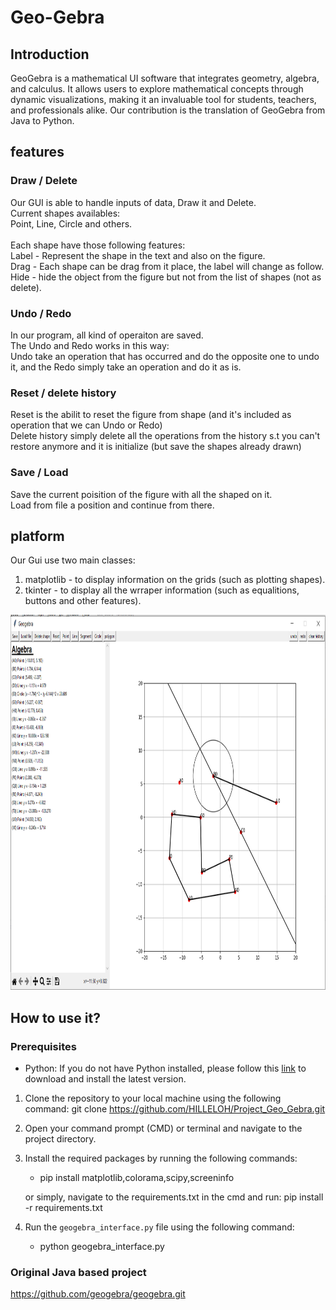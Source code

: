 # Geo-Gebra

## Introduction
GeoGebra is a mathematical UI software that integrates geometry, algebra, and calculus. 
It allows users to explore mathematical concepts through dynamic visualizations, making it an invaluable tool for students, teachers, and professionals alike.
Our contribution is the translation of GeoGebra from Java to Python.

## features
### Draw / Delete
Our GUI is able to handle inputs of data, Draw it and Delete. <br />
Current shapes availables: <br />
Point, Line, Circle and others. <br /><br />
Each shape have those following features: <br />
   Label - Represent the shape in the text and also on the figure. <br />
   Drag - Each shape can be drag from it place, the label will change as follow. <br />
   Hide - hide the object from the figure but not from the list of shapes (not as delete). <br />


### Undo / Redo
In our program, all kind of operaiton are saved.<br />
The Undo and Redo works in this way:<br />
Undo take an operation that has occurred and do the opposite one to undo it, 
and the Redo simply take an operation and do it as is.<br />


### Reset / delete history
Reset is the abilit to reset the figure from shape (and it's included as operation that we can Undo or Redo)<br />
Delete history simply delete all the operations from the history s.t you can't restore anymore and it is initialize (but save the shapes already drawn)<br />

### Save / Load
Save the current poisition of the figure with all the shaped on it.<br />
Load from file a position and continue from there.<br />

## platform
Our Gui use two main classes:<br />
   1) matplotlib - to display information on the grids (such as plotting shapes).<br />
   2) tkinter - to display all the wrraper information (such as equalitions, buttons and other features).<br />

<img src="Images/sample.PNG" alt="Image" width="1000" height="600">

## How to use it?
### Prerequisites
- Python: If you do not have Python installed, please follow this [link](https://www.python.org/downloads/) to download and install the latest version.

1. Clone the repository to your local machine using the following command: git clone https://github.com/HILLELOH/Project_Geo_Gebra.git
2. Open your command prompt (CMD) or terminal and navigate to the project directory.
3. Install the required packages by running the following commands: 
    - pip install matplotlib,colorama,scipy,screeninfo

   or simply, navigate to the requirements.txt in the cmd and run: pip install -r requirements.txt

4. Run the `geogebra_interface.py` file using the following command:
    - python geogebra_interface.py

### Original Java based project
https://github.com/geogebra/geogebra.git





